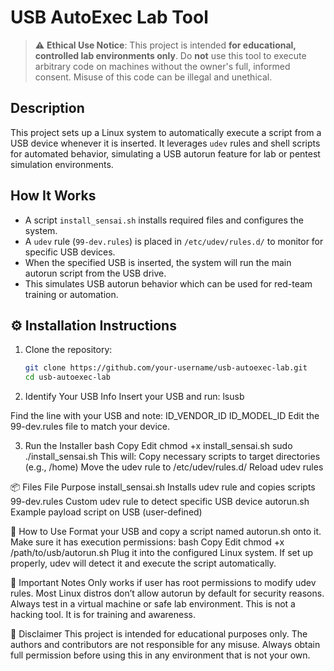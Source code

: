 # USB AutoExec Lab Tool

> ⚠️ **Ethical Use Notice**: This project is intended **for educational, controlled lab environments only**. Do **not** use this tool to execute arbitrary code on machines without the owner's full, informed consent. Misuse of this code can be illegal and unethical.

## Description

This project sets up a Linux system to automatically execute a script from a USB device whenever it is inserted. It leverages `udev` rules and shell scripts for automated behavior, simulating a USB autorun feature for lab or pentest simulation environments.

## How It Works

- A script `install_sensai.sh` installs required files and configures the system.
- A `udev` rule (`99-dev.rules`) is placed in `/etc/udev/rules.d/` to monitor for specific USB devices.
- When the specified USB is inserted, the system will run the main autorun script from the USB drive.
- This simulates USB autorun behavior which can be used for red-team training or automation.

## ⚙️ Installation Instructions

1. Clone the repository:
   ```bash
   git clone https://github.com/your-username/usb-autoexec-lab.git
   cd usb-autoexec-lab

2. Identify Your USB Info
Insert your USB and run:
lsusb

Find the line with your USB and note:
ID_VENDOR_ID
ID_MODEL_ID
Edit the 99-dev.rules file to match your device.

3. Run the Installer
bash
Copy
Edit
chmod +x install_sensai.sh
sudo ./install_sensai.sh
This will:
Copy necessary scripts to target directories (e.g., /home)
Move the udev rule to /etc/udev/rules.d/
Reload udev rules

📦 Files
File	Purpose
install_sensai.sh	Installs udev rule and copies scripts
99-dev.rules	Custom udev rule to detect specific USB device
autorun.sh	Example payload script on USB (user-defined)

🧪 How to Use
Format your USB and copy a script named autorun.sh onto it.
Make sure it has execution permissions:
bash
Copy
Edit
chmod +x /path/to/usb/autorun.sh
Plug it into the configured Linux system.
If set up properly, udev will detect it and execute the script automatically.

🛑 Important Notes
Only works if user has root permissions to modify udev rules.
Most Linux distros don’t allow autorun by default for security reasons.
Always test in a virtual machine or safe lab environment.
This is not a hacking tool. It is for training and awareness.

🔐 Disclaimer
This project is intended for educational purposes only.
The authors and contributors are not responsible for any misuse.
Always obtain full permission before using this in any environment that is not your own.
